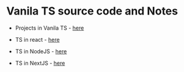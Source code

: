 # Vanila TS source code and Notes

- Projects  in Vanila TS - [here](https://github.com/yghugardare/TS-projects)

- TS in react - [here]()

- TS in NodeJS - [here]()
  
- TS in NextJS - [here]()
